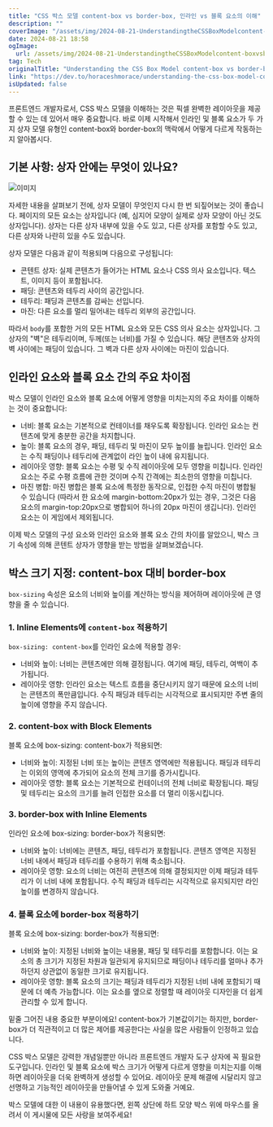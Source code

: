 ```yaml
---
title: "CSS 박스 모델 content-box vs border-box, 인라인 vs 블록 요소의 이해"
description: ""
coverImage: "/assets/img/2024-08-21-UnderstandingtheCSSBoxModelcontent-boxvsborder-boxinlinevsblockelements_0.png"
date: 2024-08-21 18:58
ogImage: 
  url: /assets/img/2024-08-21-UnderstandingtheCSSBoxModelcontent-boxvsborder-boxinlinevsblockelements_0.png
tag: Tech
originalTitle: "Understanding the CSS Box Model content-box vs border-box, inline vs. block elements"
link: "https://dev.to/horaceshmorace/understanding-the-css-box-model-content-box-vs-border-box-inline-vs-block-elements-1amh"
isUpdated: false
---
```



프론트엔드 개발자로서, CSS 박스 모델을 이해하는 것은 픽셀 완벽한 레이아웃을 제공할 수 있는 데 있어서 매우 중요합니다. 바로 이제 시작해서 인라인 및 블록 요소가 두 가지 상자 모델 유형인 content-box와 border-box의 맥락에서 어떻게 다르게 작동하는지 알아봅시다.

## 기본 사항: 상자 안에는 무엇이 있나요?

![이미지](/assets/img/2024-08-21-UnderstandingtheCSSBoxModelcontent-boxvsborder-boxinlinevsblockelements_0.png)

자세한 내용을 살펴보기 전에, 상자 모델이 무엇인지 다시 한 번 되짚어보는 것이 좋습니다. 페이지의 모든 요소는 상자입니다 (예, 심지어 모양이 실제로 상자 모양이 아닌 것도 상자입니다). 상자는 다른 상자 내부에 있을 수도 있고, 다른 상자를 포함할 수도 있고, 다른 상자와 나란히 있을 수도 있습니다.

<!-- cozy-coder - 수평 -->
<ins class="adsbygoogle"
     style="display:block"
     data-ad-client="ca-pub-4877378276818686"
     data-ad-slot="1107185301"
     data-ad-format="auto"
     data-full-width-responsive="true"></ins>
<script>
     (adsbygoogle = window.adsbygoogle || []).push({});
</script>

상자 모델은 다음과 같이 적용되며 다음으로 구성됩니다:

- 콘텐트 상자: 실제 콘텐츠가 들어가는 HTML 요소나 CSS 의사 요소입니다. 텍스트, 이미지 등이 포함됩니다.
- 패딩: 콘텐츠와 테두리 사이의 공간입니다.
- 테두리: 패딩과 콘텐츠를 감싸는 선입니다.
- 마진: 다른 요소를 멀리 밀어내는 테두리 외부의 공간입니다.

따라서 `body`를 포함한 거의 모든 HTML 요소와 모든 CSS 의사 요소는 상자입니다. 그 상자의 "벽"은 테두리이며, 두께(또는 너비)를 가질 수 있습니다. 해당 콘텐츠와 상자의 벽 사이에는 패딩이 있습니다. 그 벽과 다른 상자 사이에는 마진이 있습니다.

## 인라인 요소와 블록 요소 간의 주요 차이점

<!-- cozy-coder - 수평 -->
<ins class="adsbygoogle"
     style="display:block"
     data-ad-client="ca-pub-4877378276818686"
     data-ad-slot="1107185301"
     data-ad-format="auto"
     data-full-width-responsive="true"></ins>
<script>
     (adsbygoogle = window.adsbygoogle || []).push({});
</script>

박스 모델이 인라인 요소와 블록 요소에 어떻게 영향을 미치는지의 주요 차이를 이해하는 것이 중요합니다:

- 너비: 블록 요소는 기본적으로 컨테이너를 채우도록 확장됩니다. 인라인 요소는 컨텐츠에 맞게 충분한 공간을 차지합니다.
- 높이: 블록 요소의 경우, 패딩, 테두리 및 마진이 모두 높이를 늘립니다. 인라인 요소는 수직 패딩이나 테두리에 관계없이 라인 높이 내에 유지됩니다.
- 레이아웃 영향: 블록 요소는 수평 및 수직 레이아웃에 모두 영향을 미칩니다. 인라인 요소는 주로 수평 흐름에 관한 것이며 수직 간격에는 최소한의 영향을 미칩니다.
- 마진 병합: 마진 병합은 블록 요소에 특정한 동작으로, 인접한 수직 마진이 병합될 수 있습니다 (따라서 한 요소에 margin-bottom:20px가 있는 경우, 그것은 다음 요소의 margin-top:20px으로 병합되어 하나의 20px 마진이 생깁니다). 인라인 요소는 이 게임에서 제외됩니다.

이제 박스 모델의 구성 요소와 인라인 요소와 블록 요소 간의 차이를 알았으니, 박스 크기 속성에 의해 콘텐트 상자가 영향을 받는 방법을 살펴보겠습니다.

## 박스 크기 지정: content-box 대비 border-box

<!-- cozy-coder - 수평 -->
<ins class="adsbygoogle"
     style="display:block"
     data-ad-client="ca-pub-4877378276818686"
     data-ad-slot="1107185301"
     data-ad-format="auto"
     data-full-width-responsive="true"></ins>
<script>
     (adsbygoogle = window.adsbygoogle || []).push({});
</script>

`box-sizing` 속성은 요소의 너비와 높이를 계산하는 방식을 제어하며 레이아웃에 큰 영향을 줄 수 있습니다.

### 1. Inline Elements에 `content-box` 적용하기

`box-sizing: content-box`를 인라인 요소에 적용할 경우:

- 너비와 높이: 너비는 콘텐츠에만 의해 결정됩니다. 여기에 패딩, 테두리, 여백이 추가됩니다.
- 레이아웃 영향: 인라인 요소는 텍스트 흐름을 중단시키지 않기 때문에 요소의 너비는 콘텐츠의 폭만큼입니다. 수직 패딩과 테두리는 시각적으로 표시되지만 주변 줄의 높이에 영향을 주지 않습니다.

<!-- cozy-coder - 수평 -->
<ins class="adsbygoogle"
     style="display:block"
     data-ad-client="ca-pub-4877378276818686"
     data-ad-slot="1107185301"
     data-ad-format="auto"
     data-full-width-responsive="true"></ins>
<script>
     (adsbygoogle = window.adsbygoogle || []).push({});
</script>

### 2. content-box with Block Elements

블록 요소에 box-sizing: content-box가 적용되면:

- 너비와 높이: 지정된 너비 또는 높이는 콘텐츠 영역에만 적용됩니다. 패딩과 테두리는 이외의 영역에 추가되어 요소의 전체 크기를 증가시킵니다.
- 레이아웃 영향: 블록 요소는 기본적으로 컨테이너의 전체 너비로 확장됩니다. 패딩 및 테두리는 요소의 크기를 늘려 인접한 요소를 더 멀리 이동시킵니다.

### 3. border-box with Inline Elements

<!-- cozy-coder - 수평 -->
<ins class="adsbygoogle"
     style="display:block"
     data-ad-client="ca-pub-4877378276818686"
     data-ad-slot="1107185301"
     data-ad-format="auto"
     data-full-width-responsive="true"></ins>
<script>
     (adsbygoogle = window.adsbygoogle || []).push({});
</script>

인라인 요소에 box-sizing: border-box가 적용되면:

- 너비와 높이: 너비에는 콘텐츠, 패딩, 테두리가 포함됩니다. 콘텐츠 영역은 지정된 너비 내에서 패딩과 테두리를 수용하기 위해 축소됩니다.
- 레이아웃 영향: 요소의 너비는 여전히 콘텐츠에 의해 결정되지만 이제 패딩과 테두리가 이 너비 내에 포함됩니다. 수직 패딩과 테두리는 시각적으로 유지되지만 라인 높이를 변경하지 않습니다.

### 4. 블록 요소에 border-box 적용하기

블록 요소에 box-sizing: border-box가 적용되면:

<!-- cozy-coder - 수평 -->
<ins class="adsbygoogle"
     style="display:block"
     data-ad-client="ca-pub-4877378276818686"
     data-ad-slot="1107185301"
     data-ad-format="auto"
     data-full-width-responsive="true"></ins>
<script>
     (adsbygoogle = window.adsbygoogle || []).push({});
</script>

- 너비와 높이: 지정된 너비와 높이는 내용물, 패딩 및 테두리를 포함합니다. 이는 요소의 총 크기가 지정된 차원과 일관되게 유지되므로 패딩이나 테두리를 얼마나 추가하던지 상관없이 동일한 크기로 유지됩니다.
- 레이아웃 영향: 블록 요소의 크기는 패딩과 테두리가 지정된 너비 내에 포함되기 때문에 더 예측 가능합니다. 이는 요소를 옆으로 정렬할 때 레이아웃 디자인을 더 쉽게 관리할 수 있게 합니다.

밑줄 그어진 내용 중요한 부분이에요! content-box가 기본값이기는 하지만, border-box가 더 직관적이고 더 많은 제어를 제공한다는 사실을 많은 사람들이 인정하고 있습니다.

CSS 박스 모델은 강력한 개념일뿐만 아니라 프론트엔드 개발자 도구 상자에 꼭 필요한 도구입니다. 인라인 및 블록 요소에 박스 크기가 어떻게 다르게 영향을 미치는지를 이해하면 레이아웃을 더욱 완벽하게 생성할 수 있어요. 레이아웃 문제 해결에 시달리지 않고 선명하고 기능적인 레이아웃을 만들어낼 수 있게 도와줄 거예요.

박스 모델에 대한 이 내용이 유용했다면, 왼쪽 상단에 하트 모양 박스 위에 마우스를 올려서 이 게시물에 모든 사랑을 보여주세요!